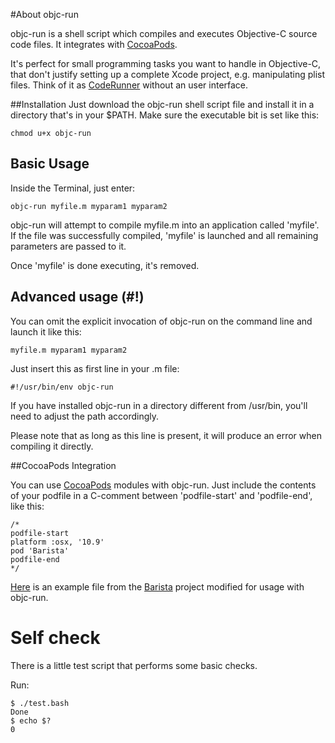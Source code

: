 #About objc-run

objc-run is a shell script which compiles and executes Objective-C source code files. It integrates with [CocoaPods](http://cocoapods.org).

It's perfect for small programming tasks you want to handle in Objective-C, that don't justify setting up a complete Xcode project, e.g. manipulating plist files. Think of it as [CodeRunner](http://krillapps.com/coderunner/) without an user interface. 

##Installation
Just download the objc-run shell script file and install it in a directory that's in your $PATH. Make sure the executable bit is set like this:
	
	chmod u+x objc-run

## Basic Usage
Inside the Terminal, just enter:

	objc-run myfile.m myparam1 myparam2

objc-run will attempt to compile myfile.m into an application called 'myfile'. If the file was successfully compiled, 'myfile' is launched and all remaining parameters are passed to it.

Once 'myfile' is done executing, it's removed.

## Advanced usage (#!)

You can omit the explicit invocation of objc-run on the command line and launch it like this:

	myfile.m myparam1 myparam2


Just insert this as first line in your .m file:

	#!/usr/bin/env objc-run
	
If you have installed objc-run in a directory different from /usr/bin, you'll need to adjust the path accordingly.

Please note that as long as this line is present, it will produce an error when compiling it directly.

##CocoaPods Integration

You can use [CocoaPods](http://cocoapods.org) modules with objc-run. Just include the contents of your podfile in a C-comment between 'podfile-start' and 'podfile-end', like this: 

	/*
	podfile-start
	platform :osx, '10.9'
	pod 'Barista'
	podfile-end
	*/
	
[Here](examples/CocoaPodsTest.m) is an example file from the [Barista](https://github.com/stevestreza/Barista) project modified for usage with objc-run.

# Self check

There is a little test script that performs some basic checks. 

Run:

    $ ./test.bash
    Done
    $ echo $?
    0

